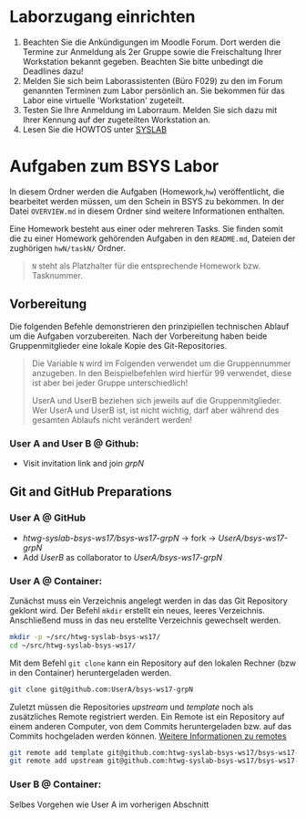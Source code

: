 # Laborzugang einrichten

1. Beachten Sie die Ankündigungen im Moodle Forum. Dort werden die Termine zur Anmeldung als 2er Gruppe sowie die Freischaltung Ihrer Workstation bekannt gegeben. Beachten Sie bitte unbedingt die Deadlines dazu!
1. Melden Sie sich beim Laborassistenten (Büro F029) zu den im Forum genannten Terminen zum Labor persönlich an. Sie bekommen für das Labor eine virtuelle 'Workstation' zugeteilt.
1. Testen Sie Ihre Anmeldung im Laborraum. Melden Sie sich dazu mit Ihrer Kennung auf der zugeteilten Workstation an.
1. Lesen Sie die HOWTOS unter [SYSLAB][]


# Aufgaben zum BSYS Labor

In diesem Ordner werden die Aufgaben (Homework,`hw`) veröffentlicht, die bearbeitet werden müssen, um den Schein in BSYS zu bekommen. In der Datei `OVERVIEW.md` in diesem Ordner sind weitere Informationen enthalten.

Eine Homework besteht aus einer oder mehreren Tasks. Sie finden somit die zu einer Homework gehörenden Aufgaben in den `README.md`, Dateien der zughörigen `hwN/taskN/` Ordner.

> `N` steht als Platzhalter für die entsprechende Homework bzw. Tasknummer.

## Vorbereitung
Die folgenden Befehle demonstrieren den prinzipiellen technischen Ablauf um die Aufgaben vorzubereiten.
Nach der Vorbereitung haben beide Gruppenmitglieder eine lokale Kopie des Git-Repositories.

> Die Variable `N` wird im Folgenden verwendet um die Gruppennummer anzugeben.
> In den Beispielbefehlen wird hierfür 99 verwendet, diese ist aber bei jeder Gruppe unterschiedlich!
>
> UserA und UserB beziehen sich jeweils auf die Gruppenmitglieder.
> Wer UserA und UserB ist, ist nicht wichtig, darf aber während des gesamten Ablaufs nicht verändert werden!

### User A and User B @ Github:
* Visit invitation link and join _grpN_

## Git and GitHub Preparations

### User A @ GitHub
* *htwg-syslab-bsys-ws17/bsys-ws17-grpN* -> fork -> *UserA/bsys-ws17-grpN*
* Add _UserB_ as collaborator to *UserA/bsys-ws17-grpN*

### User A @ Container:

Zunächst muss ein Verzeichnis angelegt werden in das das Git Repository geklont wird. Der Befehl `mkdir` erstellt ein neues, leeres Verzeichnis. Anschließend muss in das neu erstellte Verzeichnis gewechselt werden.
```bash
mkdir -p ~/src/htwg-syslab-bsys-ws17/
cd ~/src/htwg-syslab-bsys-ws17/
```

Mit dem Befehl `git clone` kann ein Repository auf den lokalen Rechner (bzw in den Container) heruntergeladen werden.
```bash
git clone git@github.com:UserA/bsys-ws17-grpN
```

Zuletzt müssen die Repositories *upstream* und *template* noch als zusätzliches Remote registriert werden. Ein Remote ist ein Repository auf einem anderen Computer, von dem Commits heruntergeladen bzw. auf das Commits hochgeladen werden können. [Weitere Informationen zu remotes](https://git-scm.com/book/en/v2/Git-Basics-Working-with-Remotes)
```bash
git remote add template git@github.com:htwg-syslab-bsys-ws17/bsys-ws17-template.git
git remote add upstream git@github.com:htwg-syslab-bsys-ws17/bsys-ws17-grpN.git
```

### User B @ Container:

Selbes Vorgehen wie User A im vorherigen Abschnitt


[SYSLAB]: https://htwg-syslab.github.io